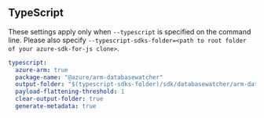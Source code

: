 ## TypeScript

These settings apply only when `--typescript` is specified on the command line.
Please also specify `--typescript-sdks-folder=<path to root folder of your azure-sdk-for-js clone>`.

```yaml $(typescript)
typescript:
  azure-arm: true
  package-name: "@azure/arm-databasewatcher"
  output-folder: "$(typescript-sdks-folder)/sdk/databasewatcher/arm-databasewatcher"
  payload-flattening-threshold: 1
  clear-output-folder: true
  generate-metadata: true
```
